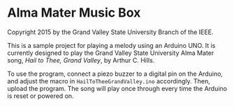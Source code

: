 Alma Mater Music Box
====================
Copyright 2015 by the Grand Valley State University Branch of the IEEE.

This is a sample project for playing a melody using an Arduino UNO. It is
currently designed to play the Grand Valley State University Alma Mater song,
*Hail to Thee, Grand Valley*, by Arthur C. Hills.

To use the program, connect a piezo buzzer to a digital pin on the Arduino, and
adjust the macro in `HailToTheeGrandValley.ino` accordingly. Then, upload the
program. The song will play once through every time the Arduino is reset or
powered on.
